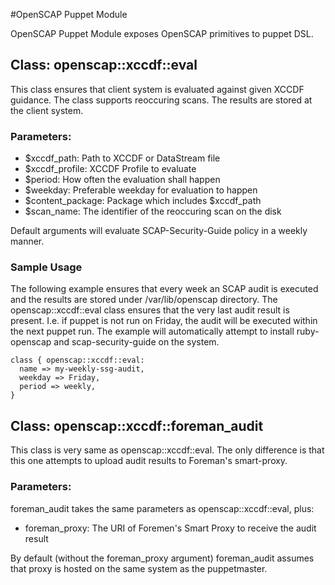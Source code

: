 #OpenSCAP Puppet Module

OpenSCAP Puppet Module exposes OpenSCAP primitives to puppet DSL.

## Class: openscap::xccdf::eval

This class ensures that client system is evaluated against given XCCDF guidance.
The class supports reoccuring scans. The results are stored at the client system.

### Parameters:

 * $xccdf_path: Path to XCCDF or DataStream file
 * $xccdf_profile: XCCDF Profile to evaluate
 * $period: How often the evaluation shall happen
 * $weekday: Preferable weekday for evaluation to happen
 * $content_package: Package which includes $xccdf_path
 * $scan_name: The identifier of the reoccuring scan on the disk

Default arguments will evaluate SCAP-Security-Guide policy in a weekly manner.

### Sample Usage

The following example ensures that every week an SCAP audit is executed and the results
are stored under /var/lib/openscap directory. The openscap::xccdf::eval class ensures that
the very last audit result is present. I.e. if puppet is not run on Friday, the audit will
be executed within the next puppet run. The example will automatically attempt to install
ruby-openscap and scap-security-guide on the system.

```
class { openscap::xccdf::eval:
  name => my-weekly-ssg-audit,
  weekday => Friday,
  period => weekly,
}
```

## Class: openscap::xccdf::foreman_audit

This class is very same as openscap::xccdf::eval. The only difference is that
this one attempts to upload audit results to Foreman's smart-proxy.

### Parameters:

foreman_audit takes the same parameters as openscap::xccdf::eval, plus:

 * foreman_proxy: The URI of Foremen's Smart Proxy to receive the audit result

By default (without the foreman_proxy argument) foreman_audit assumes that proxy
is hosted on the same system as the puppetmaster.

